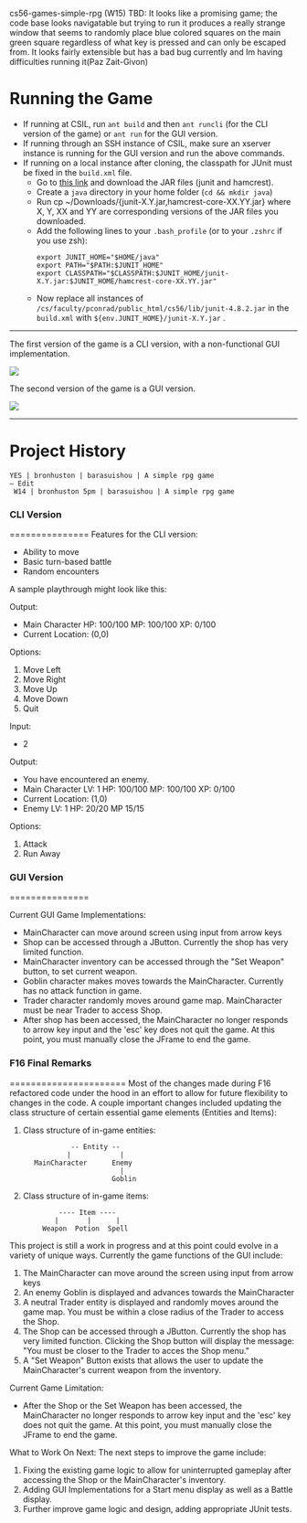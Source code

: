 cs56-games-simple-rpg
(W15) TBD: It looks like a promising game; the code base looks navigatable but trying to run it produces a really strange window that seems to randomly place blue colored squares on the main green square regardless of what key is pressed and can only be escaped from. It looks fairly extensible but has a bad bug currently and Im having difficulties running it(Paz Zait-Givon)

Running the Game
=====================
* If running at CSIL, run `ant build` and then `ant runcli` (for the CLI version of the game) or `ant run` for the GUI version.
* If running through an SSH instance of CSIL, make sure an xserver instance is running for the GUI version and run the above commands.
* If running on a local instance after cloning, the classpath for JUnit must be fixed in the `build.xml` file.
  + Go to [this link]( https://github.com/junit-team/junit/wiki/Download-and-Install) and download the JAR files (junit and hamcrest).
  + Create a `java` directory in your home folder (`cd && mkdir java`)
  + Run cp ~/Downloads/{junit-X.Y.jar,hamcrest-core-XX.YY.jar} where X, Y, XX and YY are corresponding versions of the JAR files you downloaded.
  + Add the following lines to your `.bash_profile` (or to your `.zshrc` if you use zsh):
    ```
    export JUNIT_HOME="$HOME/java"
    export PATH="$PATH:$JUNIT_HOME"
    export CLASSPATH="$CLASSPATH:$JUNIT_HOME/junit-X.Y.jar:$JUNIT_HOME/hamcrest-core-XX.YY.jar"
    ```
  + Now replace all instances of `/cs/faculty/pconrad/public_html/cs56/lib/junit-4.8.2.jar` in the `build.xml` with `${env.JUNIT_HOME}/junit-X.Y.jar` .

---------------------------------------------------

The first version of the game is a CLI version, with a non-functional GUI implementation.

![](http://i.imgur.com/rll8hnf.png)

The second version of the game is a GUI version.

![](http://i.imgur.com/yZgilOm.gif)

---------------------------------------------------

Project History
===============
```
YES | bronhuston | barasuishou | A simple rpg game
— Edit
 W14 | bronhuston 5pm | barasuishou | A simple rpg game
```

### CLI Version
===============
Features for the CLI version:

- Ability to move
- Basic turn-based battle
- Random encounters

A sample playthrough might look like this:

Output:

- Main Character HP: 100/100 MP: 100/100 XP: 0/100
- Current Location: (0,0)

Options:

1. Move Left
2. Move Right
3. Move Up
4. Move Down
5. Quit

Input:

- 2

Output:

- You have encountered an enemy.
- Main Character LV: 1 HP: 100/100 MP: 100/100 XP: 0/100
- Current Location: (1,0)
- Enemy LV: 1 HP: 20/20 MP 15/15

Options:

1. Attack
2. Run Away

### GUI Version
===============

Current GUI Game Implementations:

- MainCharacter can move around screen using input from arrow keys
- Shop can be accessed through a JButton. Currently the shop has very limited function.
- MainCharacter inventory can be accessed through the "Set Weapon" button, to set current weapon.
- Goblin character makes moves towards the MainCharacter. Currently has no attack function in game.
- Trader character randomly moves around game map. MainCharacter must be near Trader to access Shop.
- After shop has been accessed, the MainCharacter no longer responds to arrow key input and the 'esc' key does not quit the game. At this point, you must manually close the JFrame to end the game.


### F16 Final Remarks
======================
Most of the changes made during F16 refactored code under the hood in an effort to allow for future flexibility to changes in the code. A couple important changes included updating the class structure of certain essential game elements (Entities and Items):

1. Class structure of in-game entities:
```
               -- Entity -- 
              |            |
      MainCharacter      Enemy
                           |
                         Goblin
```                     

2. Class structure of in-game items:
```                
            ---- Item ----
           |       |      |
        Weapon  Potion  Spell
```      
   
This project is still a work in progress and at this point could evolve in a variety of unique ways. Currently the game functions of the GUI include:

1. The MainCharacter can move around the screen using input from arrow keys
2. An enemy Goblin is displayed and advances towards the MainCharacter
3. A neutral Trader entity is displayed and randomly moves around the game map. You must be within a close radius of the Trader to access the Shop.
4. The Shop can be accessed through a JButton. Currently the shop has very limited function. Clicking the Shop button will display the message: "You must be closer to the Trader to acces the Shop menu."
5. A "Set Weapon" Button exists that allows the user to update the MainCharacter's current weapon from the inventory.

Current Game Limitation:  

- After the Shop or the Set Weapon has been accessed, the MainCharacter no longer responds to arrow key input and the 'esc' key does not quit the game. At this point, you must manually close the JFrame to end the game.

What to Work On Next: The next steps to improve the game include:

1. Fixing the existing game logic to allow for uninterrupted gameplay after accessing the Shop or the MainCharacter's inventory.
2. Adding GUI Implementations for a Start menu display as well as a Battle display.
3. Further improve game logic and design, adding appropriate JUnit tests.

